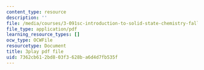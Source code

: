 ```yaml
---
content_type: resource
description: ''
file: /media/courses/3-091sc-introduction-to-solid-state-chemistry-fall-2010/7362cb612bd803f3628ba6d4d7fb535f_iRh3Kpgg0Uc.pdf
file_type: application/pdf
learning_resource_types: []
ocw_type: OCWFile
resourcetype: Document
title: 3play pdf file
uid: 7362cb61-2bd8-03f3-628b-a6d4d7fb535f
---
```

